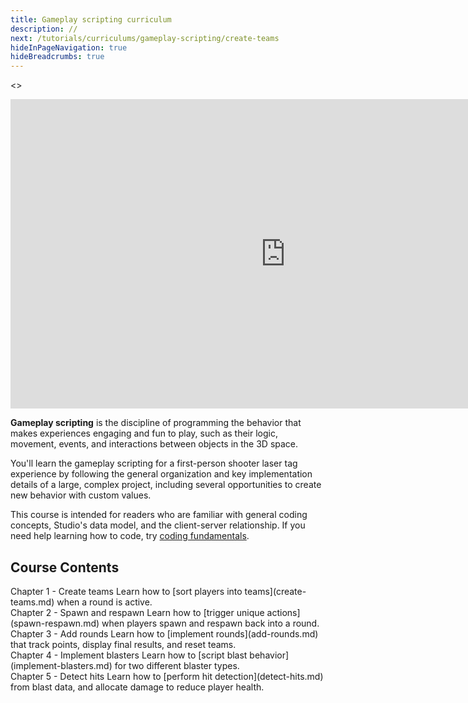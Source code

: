 ```yaml
---
title: Gameplay scripting curriculum
description: //
next: /tutorials/curriculums/gameplay-scripting/create-teams
hideInPageNavigation: true
hideBreadcrumbs: true
---
```


<>
<Grid alignItems="stretch" container direction="row">

<Grid item Large={7} XSmall={12} direction="column">

<div class="container" style={{position: "relative", paddingBottom: "56.25%", height: 0}}>
<iframe width="880" height="495" src="https://www.youtube-nocookie.com/embed/7iJKUUiKc0Y" title="YouTube video player" frameborder="0" allow="accelerometer; autoplay; clipboard-write; encrypted-media; gyroscope; picture-in-picture; web-share" allowfullscreen style={{position: "absolute", top: 0, left: 0, width: "95%", height: "95%"}}></iframe>
</div>

</Grid>

<Grid item Large={5} XSmall={12} direction="column">

**Gameplay scripting** is the discipline of programming the behavior that makes experiences
engaging and fun to play, such as their logic, movement, events, and interactions between
objects in the 3D space.

You'll learn the gameplay scripting for a first-person shooter laser tag experience by
following the general organization and key implementation details of a large, complex
project, including several opportunities to create new behavior with custom values.

This course is intended for readers who are familiar with general coding concepts, Studio's
data model, and the client-server relationship. If you need help learning how to code, try [coding fundamentals](../../fundamentals/coding-1/coding-fundamentals.md).

</Grid>

</Grid>
</>

## Course Contents

<BaseAccordion>
<AccordionSummary>
<Typography variant="h4">Chapter 1 - Create teams</Typography>
</AccordionSummary>
<AccordionDetails>
Learn how to [sort players into teams](create-teams.md) when a round is active.
</AccordionDetails>
</BaseAccordion>

<br />

<BaseAccordion>
<AccordionSummary>
<Typography variant="h4">Chapter 2 - Spawn and respawn</Typography>
</AccordionSummary>
<AccordionDetails>
Learn how to [trigger unique actions](spawn-respawn.md) when players spawn and respawn back into a round.
</AccordionDetails>
</BaseAccordion>

<br />

<BaseAccordion>
<AccordionSummary>
<Typography variant="h4">Chapter 3 - Add rounds</Typography>
</AccordionSummary>
<AccordionDetails>
Learn how to [implement rounds](add-rounds.md) that track points, display final results, and reset teams.
</AccordionDetails>
</BaseAccordion>

<br />

<BaseAccordion>
<AccordionSummary>
<Typography variant="h4">Chapter 4 - Implement blasters</Typography>
</AccordionSummary>
<AccordionDetails>
Learn how to [script blast behavior](implement-blasters.md) for two different blaster types.
</AccordionDetails>
</BaseAccordion>

<br />

<BaseAccordion>
<AccordionSummary>
<Typography variant="h4">Chapter 5 - Detect hits</Typography>
</AccordionSummary>
<AccordionDetails>
Learn how to [perform hit detection](detect-hits.md) from blast data, and allocate damage to reduce player health.
</AccordionDetails>
</BaseAccordion>

<br />
